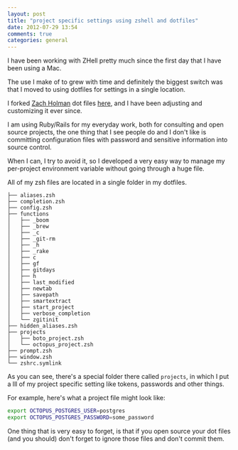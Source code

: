 ```yaml
---
layout: post
title: "project specific settings using zshell and dotfiles"
date: 2012-07-29 13:54
comments: true
categories: general
---
```


I have been working with ZHell pretty much since the first day that I have been using a Mac.

The use I make of to grew with time and definitely the biggest switch was that I moved to using dotfiles for settings in a single location.

I forked [Zach Holman](http://zachholman.com/) dot files [here](http://github.com/kensodev/dotfiles), and I have been adjusting and customizing it ever since.

I am using Ruby/Rails for my everyday work, both for consulting and open source projects, the one thing that I see people do and I don't like is committing configuration files with password and sensitive information into source control.

When I can, I try to avoid it, so I developed a very easy way to manage my per-project environment variable without going through a huge file.

All of my zsh files are located in a single folder in my dotfiles.

```
├── aliases.zsh
├── completion.zsh
├── config.zsh
├── functions
│   ├── _boom
│   ├── _brew
│   ├── _c
│   ├── _git-rm
│   ├── _h
│   ├── _rake
│   ├── c
│   ├── gf
│   ├── gitdays
│   ├── h
│   ├── last_modified
│   ├── newtab
│   ├── savepath
│   ├── smartextract
│   ├── start_project
│   ├── verbose_completion
│   └── zgitinit
├── hidden_aliases.zsh
├── projects
│   ├── boto_project.zsh
│   └── octopus_project.zsh
├── prompt.zsh
├── window.zsh
└── zshrc.symlink
```

As you can see, there's a special folder there called `projects`, in which I put a lll of my project specific setting like tokens, passwords and other things.

For example, here's what a project file might look like:

```bash
export OCTOPUS_POSTGRES_USER=postgres
export OCTOPUS_POSTGRES_PASSWORD=some_password
```

One thing that is very easy to forget, is that if you open source your dot files (and you should) don't forget to ignore those files and don't commit them.
